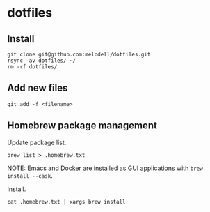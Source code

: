 # dotfiles

## Install

```
git clone git@github.com:melodell/dotfiles.git
rsync -av dotfiles/ ~/
rm -rf dotfiles/
```

## Add new files

```
git add -f <filename>
```

## Homebrew package management
Update package list.

```
brew list > .homebrew.txt
```

NOTE: Emacs and Docker are installed as GUI applications with `brew install --cask`.

Install.

```
cat .homebrew.txt | xargs brew install
```

